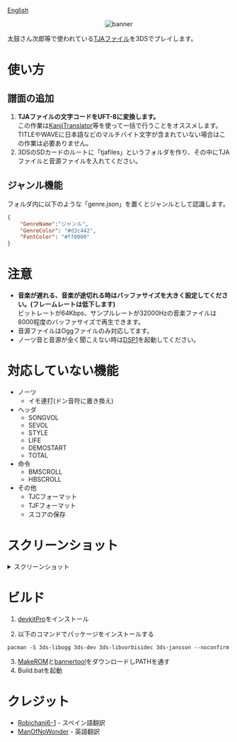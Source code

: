 [English](README_en.md)
<div align="center">
    <img src="https://user-images.githubusercontent.com/18244518/120987722-d49e8300-c7b8-11eb-9d13-f5c92804dae2.png" alt="banner">
</div>

太鼓さん次郎等で使われている[TJAファイル](https://wikiwiki.jp/jiro/%E5%A4%AA%E9%BC%93%E3%81%95%E3%82%93%E6%AC%A1%E9%83%8E#h2_content_1_8)を3DSでプレイします。

# 使い方

## 譜面の追加

1. **TJAファイルの文字コードをUFT-8に変換します。**<br>この作業は[KanjiTranslator](https://www.kashim.com/kanjitranslator/)等を使って一括で行うことをオススメします。<br>TITLEやWAVEに日本語などのマルチバイト文字が含まれていない場合はこの作業は必要ありません。
2. 3DSのSDカードのルートに「tjafiles」というフォルダを作り、その中にTJAファイルと音源ファイルを入れてください。

## ジャンル機能

フォルダ内に以下のような「genre.json」を置くとジャンルとして認識します。

```json
{
    "GenreName":"ジャンル",
    "GenreColor": "#d3c442",
    "FontColor": "#ff0000"
}
```

# 注意

- **音楽が遅れる、音楽が途切れる時はバッファサイズを大きく設定してください。(フレームレートは低下します)**<br>ビットレートが64Kbps、サンプルレートが32000Hzの音楽ファイルは8000程度のバッファサイズで再生できます。
- 音源ファイルはOggファイルのみ対応してます。
- ノーツ音と音源が全く聞こえない時は[DSP1](https://github.com/zoogie/DSP1/releases)を起動してください。

# 対応していない機能

- ノーツ
  - イモ連打(ドン音符に置き換え)
- ヘッダ
  - SONGVOL
  - SEVOL
  - STYLE
  - LIFE
  - DEMOSTART
  - TOTAL
- 命令
  - BMSCROLL
  - HBSCROLL
- その他
  - TJCフォーマット
  - TJFフォーマット
  - スコアの保存

# スクリーンショット
<details><summary>スクリーンショット</summary>

![1](https://user-images.githubusercontent.com/18244518/120986498-a3718300-c7b7-11eb-9036-8d9807a1b5c0.png) ![2](https://user-images.githubusercontent.com/18244518/120986505-a66c7380-c7b7-11eb-9c61-d98f752e9f2d.png)
![3](https://user-images.githubusercontent.com/18244518/120986516-a8363700-c7b7-11eb-83af-db1fe4a3de32.png) ![4](https://user-images.githubusercontent.com/18244518/120986526-a9fffa80-c7b7-11eb-99a4-0756e8dae4db.png)
![5](https://user-images.githubusercontent.com/18244518/120986545-ad938180-c7b7-11eb-89ad-bafca4c2c441.png)

</details>

# ビルド
1. [devkitPro](https://github.com/devkitPro/installer/releases/)をインストール

2. 以下のコマンドでパッケージをインストールする

`pacman -S 3ds-libogg 3ds-dev 3ds-libvorbisidec 3ds-jansson --noconfirm`

3. [MakeROM](https://github.com/3DSGuy/Project_CTR/releases)と[bannertool](https://github.com/Steveice10/bannertool/releases)をダウンロードしPATHを通す
4. Build.batを起動

# クレジット
- [Robichani6-1](https://github.com/Robichani6-1) - スペイン語翻訳
- [ManOfNoWonder](https://github.com/ManOfNoWonder) - 英語翻訳